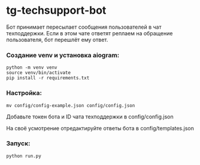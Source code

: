 # tg-techsupport-bot

Бот принимает пересылает сообщения пользователей в чат техподдержки.
Если в этом чате ответят реплаем на обращение пользователя, бот перешлёт ему ответ.

### Создание venv и установка aiogram:

    python -m venv venv
    source venv/bin/activate
    pip install -r requirements.txt

### Настройка:

    mv config/config-example.json config/config.json

Добавьте токен бота и ID чата техподдержки в config/config.json

На своё усмотрение отредактируйте ответы бота в config/templates.json

### Запуск:

    python run.py

